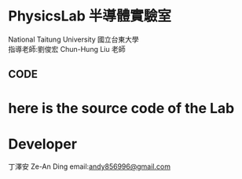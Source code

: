 # PhysicsLab 半導體實驗室 
National Taitung University  國立台東大學   
指導老師:劉俊宏 Chun-Hung Liu 老師
## CODE
here is the source code of the Lab
=============
**Developer**
=============
丁澤安 Ze-An Ding email:andy856996@gmail.com

